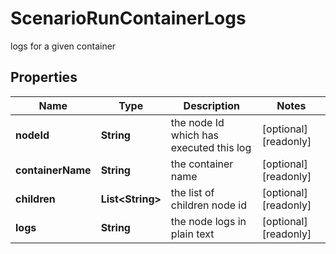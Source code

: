 

# ScenarioRunContainerLogs

logs for a given container

## Properties

| Name | Type | Description | Notes |
|------------ | ------------- | ------------- | -------------|
|**nodeId** | **String** | the node Id which has executed this log |  [optional] [readonly] |
|**containerName** | **String** | the container name |  [optional] [readonly] |
|**children** | **List&lt;String&gt;** | the list of children node id |  [optional] [readonly] |
|**logs** | **String** | the node logs in plain text |  [optional] [readonly] |



